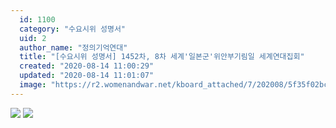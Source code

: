 ```yaml
---
  id: 1100
  category: "수요시위 성명서"
  uid: 2
  author_name: "정의기억연대"
  title: "[수요시위 성명서] 1452차, 8차 세계'일본군'위안부기림일 세계연대집회"
  created: "2020-08-14 11:00:29"
  updated: "2020-08-14 11:01:07"
  image: "https://r2.womenandwar.net/kboard_attached/7/202008/5f35f02bc9ea55147630.jpg"
---
```

![](https://r2.womenandwar.net/kboard_attached/7/202008/5f35f02bc9ea55147630.jpg) ![](https://r2.womenandwar.net/kboard_attached/7/202008/5f35f02bdc7c95864819.jpg)